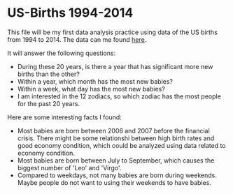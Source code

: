 # US-Births 1994-2014

This file will be my first data analysis practice using data of the US births from 1994 to 2014. The data can me found [here](https://github.com/fivethirtyeight/data/tree/master/births).

It will answer the following questions:
* During these 20 years, is there a year that has significant more new births than the other?
* Within a year, which month has the most new babies?
* Within a week, what day has the most new babies?
* I am interested in the 12 zodiacs, so which zodiac has the most people for the past 20 years.

Here are some interesting facts I found:
- Most babies are born between 2006 and 2007 before the financial crisis. There might be some relationshi between high birth rates and good economy condition, which could be analyzed using data related to economy condition.
- Most babies are born between July to September, which causes the biggest number of 'Leo' and 'Virgo'.
- Compared to weekdays, not many babies are born during weekends. Maybe people do not want to using their weekends to have babies.
